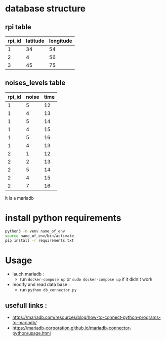 # database structure

## rpi table                           
| rpi_id | latitude | longitude |
|--------|----------|-----------|
| 1      | 34       | 54        |
| 2      | 4        | 56        |
| 3      | 45       | 75        |

## noises_levels table
| rpi_id | noise    | time      |
|--------|----------|-----------|
| 1      | 5        | 12        |
| 1      | 4        | 13        |
| 1      | 5        | 14        |
| 1      | 4        | 15        |
| 1      | 5        | 16        |
| 1      | 4        | 13        |
| 2      | 1        | 12        |
| 2      | 2        | 13        |
| 2      | 5        | 14        |
| 2      | 4        | 15        |
| 2      | 7        | 16        |

it is a mariadb

# install python requirements
```bash
python3 -m venv name_of_env
source name_of_env/bin/activate
pip install -r requirements.txt  
```

# Usage
- lauch mariadb :
  - run `docker-compose up` or `sudo docker-compose up` if it didn't work
- modify and read data base : 
  - run `python db_connector.py`

 

## usefull links : 
- https://mariadb.com/resources/blog/how-to-connect-python-programs-to-mariadb/
- https://mariadb-corporation.github.io/mariadb-connector-python/usage.html